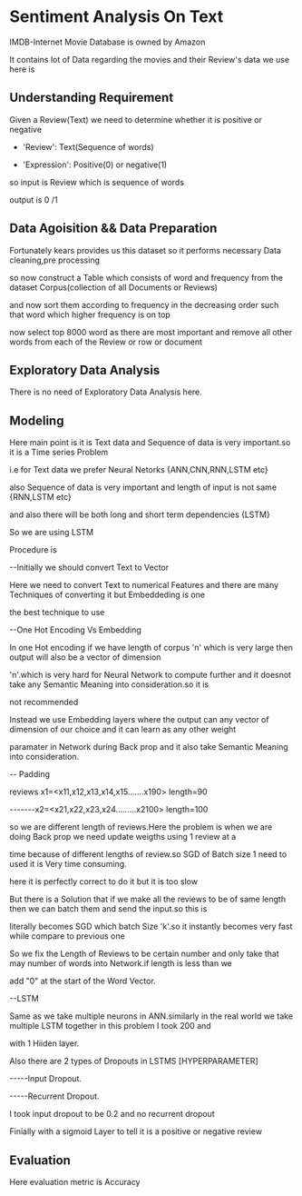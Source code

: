 # Sentiment Analysis On Text

IMDB-Internet Movie Database is owned by Amazon

 It contains lot of Data regarding the movies and their Review's data we use here is 
 
 ## Understanding Requirement
 
 Given a Review(Text) we need to determine whether it is positive or negative
 
 * 'Review': Text(Sequence of words)
 
 * 'Expression': Positive(0) or negative(1)
 
 so input is Review which is sequence of words
 
  output is 0 /1
    
 ## Data Agoisition && Data Preparation
 
 Fortunately kears provides us this dataset so it performs necessary Data cleaning,pre processing
 
 so now construct a Table which consists of word and frequency from the dataset Corpus(collection of all Documents or Reviews)
 
 and now sort them according to frequency in the decreasing order such that word which higher frequency is on top
 
 now select top 8000 word as there are most important and remove all other words from each of the Review or row or document
 
 ## Exploratory Data Analysis
 
 There is no need of Exploratory Data Analysis here.
 
 ## Modeling
 
  Here main point is it is Text data and Sequence of data is very important.so it is a Time series Problem
  
  i.e for Text data we prefer Neural Netorks {ANN,CNN,RNN,LSTM etc}
  
  also Sequence of data is very important and length of input is not same {RNN,LSTM etc}
        
  and also there will be both long and short term dependencies {LSTM}
        
  So we are using LSTM
   
  Procedure is
  
  --Initially we should convert Text to Vector  
  
   Here we need to convert Text to numerical Features and there are many Techniques of converting it but Embeddeding is one 
    
   the best technique to use
    
  --One Hot Encoding Vs Embedding
  
  In one Hot encoding if we have length of corpus 'n' which is very large then output will also be a vector of dimension     
    
  'n'.which is very hard for Neural Network to compute further and it doesnot take any Semantic Meaning into consideration.so it is 
    
   not recommended
    
   Instead we use Embedding layers where the output can any vector of dimension of our choice and it can learn as any other weight 
   
   paramater in Network during Back prop and it also take Semantic Meaning into consideration.
   
  -- Padding
  
   reviews x1=<x11,x12,x13,x14,x15.......x190>    length=90
     
   -------x2=<x21,x22,x23,x24.........x2100>      length=100
             
   so we are different length of reviews.Here the problem is when we are doing Back prop we need update weigths using 1 review at a 
   
   time because of different lengths of review.so SGD of Batch size 1  need to used it is Very time consuming.
     
   here it is perfectly correct to do it but it is too slow
   
   But there is a Solution that if we make all the reviews to be of same length then we can batch them and send the input.so this is
     
   literally becomes SGD which batch Size 'k'.so it instantly becomes very fast while compare to previous one
     
   So we fix the Length of Reviews to be certain number and only take that may number of words into Network.if length is  less than we
     
   add "0" at the start of the Word Vector.
   
  --LSTM
  
  Same as we take multiple neurons in ANN.similarly in the real world we take multiple LSTM together in this problem I  took 200 and
    
  with 1 Hiiden layer.
    
  Also there are 2 types of Dropouts in LSTMS [HYPERPARAMETER]
    
  -----Input Dropout.
      
  -----Recurrent Dropout.
       
  I took input dropout to be 0.2 and no recurrent dropout
    
  Finially with a sigmoid Layer to tell it is a positive or negative review
    
  ## Evaluation
 
  Here evaluation metric is Accuracy
  
  
  
  

